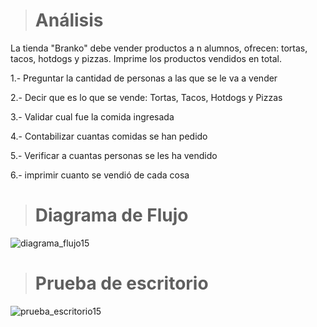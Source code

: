 > # Análisis 
La tienda "Branko" debe vender productos a n alumnos, ofrecen: tortas, tacos, hotdogs y pizzas. Imprime los productos vendidos en total.

1.- Preguntar la cantidad de personas a las que se le va a vender

2.- Decir que es lo que se vende: Tortas, Tacos, Hotdogs y Pizzas

3.- Validar cual fue la comida ingresada

4.- Contabilizar cuantas comidas se han pedido 

5.- Verificar a cuantas personas se les ha vendido 

6.- imprimir cuanto se vendió de cada cosa

> # Diagrama de Flujo
![diagrama_flujo15](https://github.com/Hilayani/ICI-Primera_parcial/assets/122384970/9d039a53-dc7e-4c68-9536-9eeaef722281)


> # Prueba de escritorio
![prueba_escritorio15](https://github.com/Hilayani/ICI-Primera_parcial/assets/122384970/63310c54-c12b-46d5-8348-ba8b2bdf096f)
